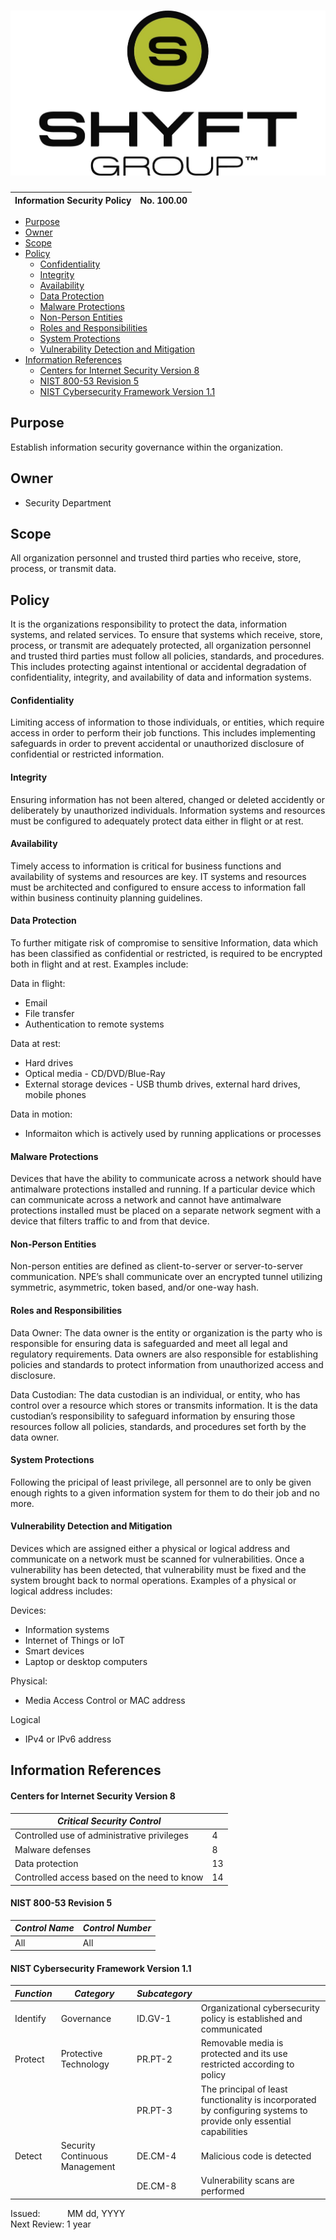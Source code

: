 ![TSG PSP](/images/header.jpg)
================================================

| Information Security Policy | No. 100.00 |
| --------------------------- | ---------- |


  - [Purpose](#purpose)
  - [Owner](#owner)
  - [Scope](#scope)
  - [Policy](#policy)
      - [Confidentiality](#confidentiality)
      - [Integrity](#integrity)
      - [Availability](#availability)
      - [Data Protection](#data-protection)
      - [Malware Protections](#malware-protections)
      - [Non-Person Entities](#non-person-entities)
      - [Roles and Responsibilities](#roles-and-responsibilities)
      - [System Protections](#system-protections)
      - [Vulnerability Detection and Mitigation](#vulnerability-detection-and-mitigation)
  - [Information References](#information-references)
      - [Centers for Internet Security Version 8](#centers-for-internet-security-version-8)
      - [NIST 800-53 Revision 5](#nist-800-53-revision-5)
      - [NIST Cybersecurity Framework Version 1.1](#nist-cybersecurity-framework-version-11)

## Purpose
Establish information security governance within the organization.

## Owner
- Security Department

## Scope
All organization personnel and trusted third parties who receive, store, process, or transmit data.


## Policy

It is the organizations responsibility to protect the data, information systems, and related services. To ensure that systems which receive, store, process, or transmit are adequately protected, all organization personnel and trusted third parties must follow all policies, standards, and procedures. This includes protecting against intentional or accidental degradation of confidentiality, integrity, and availability of data and information systems. 

#### Confidentiality
Limiting access of information to those individuals, or entities, which require access in order to perform their job functions. This includes implementing safeguards in order to prevent accidental or unauthorized disclosure of confidential or restricted information.

#### Integrity
Ensuring information has not been altered, changed or deleted accidently or deliberately by unauthorized individuals. Information systems and resources must be configured to adequately protect data either in flight or at rest.

#### Availability
Timely access to information is critical for business functions and availability of systems and resources are key. IT systems and resources must be architected and configured to ensure access to information fall within business continuity planning guidelines.

#### Data Protection
To further mitigate risk of compromise to sensitive Information, data which has been classified as confidential or restricted, is required to be encrypted both in flight and at rest. Examples include:

Data in flight:
- Email
- File transfer
- Authentication to remote systems

Data at rest:
- Hard drives
- Optical media - CD/DVD/Blue-Ray
- External storage devices - USB thumb drives, external hard drives, mobile phones

Data in motion:
- Informaiton which is actively used by running applications or processes

#### Malware Protections
Devices that have the ability to communicate across a network should have antimalware protections installed and running. If a particular device which can communicate across a network and cannot have antimalware protections installed must be placed on a separate network segment with a device that filters traffic to and from that device.

#### Non-Person Entities
Non-person entities are defined as client-to-server or server-to-server communication. NPE’s shall communicate over an encrypted tunnel utilizing symmetric, asymmetric, token based, and/or one-way hash.

#### Roles and Responsibilities
Data Owner:
The data owner is the entity or organization is the party who is responsible for ensuring data is safeguarded and meet all legal and regulatory requirements. Data owners are also responsible for establishing policies and standards to protect information from unauthorized access and disclosure.

Data Custodian:
The data custodian is an individual, or entity, who has control over a resource which stores or transmits information. It is the data custodian’s responsibility to safeguard information by ensuring those resources follow all policies, standards, and procedures set forth by the data owner.

#### System Protections
Following the pricipal of least privilege, all personnel are to only be given enough rights to a given information system for them to do their job and no more. 

#### Vulnerability Detection and Mitigation
Devices which are assigned either a physical or logical address and communicate on a network must be scanned for vulnerabilities. Once a vulnerability has been detected, that vulnerability must be fixed and the system brought back to normal operations. Examples of a physical or logical address includes:

Devices:
- Information systems
- Internet of Things or IoT
- Smart devices
- Laptop or desktop computers

Physical:
- Media Access Control or MAC address

Logical
- IPv4 or IPv6 address

## Information References

#### Centers for Internet Security Version 8

| _Critical Security Control_                 |          |
| ------------------------------------------- | -------- |
| Controlled use of administrative privileges | 4        | 
| Malware defenses                            | 8        |
| Data protection                             | 13       |
| Controlled access based on the need to know | 14       |
 

#### NIST 800-53 Revision 5

| _Control Name_ | _Control Number_ |
| -------------- | ---------------- |
| All            | All              |

#### NIST Cybersecurity Framework Version 1.1

| _Function_ | _Category_                     | _Subcategory_ |                                                                                                                    |
| ---------- | ------------------------------ | ------------- | ------------------------------------------------------------------------------------------------------------------ |
| Identify   | Governance                     | ID.GV-1       | Organizational cybersecurity policy is established and communicated                                                |
| Protect    | Protective Technology          | PR.PT-2       | Removable media is protected and its use restricted according to policy                                            | 
|            |                                | PR.PT-3       | The principal of least functionality is incorporated by configuring systems to provide only essential capabilities |  
| Detect     | Security Continuous Management | DE.CM-4       | Malicious code is detected                                                                                         |
|            |                                | DE.CM-8       | Vulnerability scans are performed                                                                                  | 

<div class='footer'>
  Issued: &nbsp;&nbsp;&nbsp;&nbsp;&nbsp;&nbsp;&nbsp;&nbsp;&nbsp; MM dd, YYYY </br>
  Next Review: 1 year </br>
</div>